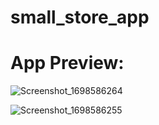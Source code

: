 # small_store_app

# App Preview: 

![Screenshot_1698586264](https://github.com/nitta02/small_store_app/assets/110607962/fce23906-8b2c-4052-bcb6-c399d0465e22)


![Screenshot_1698586255](https://github.com/nitta02/small_store_app/assets/110607962/f8fd9208-7759-44f1-a4e1-748ab20aa25b)
